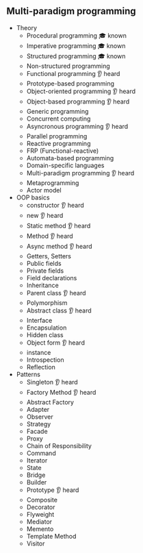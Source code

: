 ## Multi-paradigm programming

- Theory
  - Procedural programming 🎓 known
  - Imperative programming 🎓 known
  - Structured programming 🎓 known
  - Non-structured programming
  - Functional programming 👂 heard
  - Prototype-based programming
  - Object-oriented programming 👂 heard
  - Object-based programming 👂 heard
  - Generic programming
  - Concurrent computing
  - Asyncronous programming 👂 heard
  - Parallel programming
  - Reactive programming
  - FRP (Functional-reactive)
  - Automata-based programming
  - Domain-specific languages
  - Multi-paradigm programming 👂 heard
  - Metaprogramming
  - Actor model
- OOP basics
  - constructor 👂 heard
  - new 👂 heard
  - Static method 👂 heard
  - Method 👂 heard
  - Async method 👂 heard
  - Getters, Setters
  - Public fields
  - Private fields
  - Field declarations
  - Inheritance
  - Parent class 👂 heard
  - Polymorphism
  - Abstract class 👂 heard
  - Interface
  - Encapsulation
  - Hidden class
  - Object form 👂 heard
  - instance
  - Introspection
  - Reflection
- Patterns
  - Singleton 👂 heard
  - Factory Method 👂 heard
  - Abstract Factory
  - Adapter
  - Observer
  - Strategy
  - Facade
  - Proxy
  - Chain of Responsibility
  - Command
  - Iterator
  - State
  - Bridge
  - Builder
  - Prototype 👂 heard
  - Composite
  - Decorator
  - Flyweight
  - Mediator
  - Memento
  - Template Method
  - Visitor
